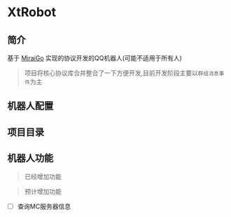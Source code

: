 # XtRobot
## 简介
基于 [MiraiGo](https://github.com/Mrs4s/MiraiGo) 实现的协议开发的QQ机器人(可能不适用于所有人)
> 项目将核心协议库合并整合了一下方便开发,目前开发阶段主要以`群组消息事件`为主

## 机器人配置

## 项目目录

## 机器人功能
> 已经增加功能

> 预计增加功能
- [ ] 查询MC服务器信息
